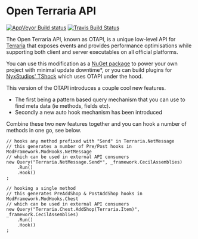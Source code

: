 # Open Terraria API 

[![AppVeyor Build status](https://ci.appveyor.com/api/projects/status/108qjnbwd629645j?svg=true)](https://ci.appveyor.com/project/DeathCradle/Open-Terraria-API)
[![Travis Build Status](https://travis-ci.org/DeathCradle/Open-Terraria-API.svg?branch=v3)](https://travis-ci.org/DeathCradle/Open-Terraria-API)


The Open Terraria API, known as OTAPI, is a unique low-level API for [Terraria](https://terraria.org) that exposes events and provides performance optimisations while supporting both client and server executables on all official platforms.

You can use this modification as a [NuGet package](https://www.nuget.org/packages/OTAPI/) to power your own project with minimal update downtime*, or you can build plugins for [NyxStudios' TShock](https://github.com/NyxStudios/TShock) which uses OTAPI under the hood.

This version of the OTAPI introduces a couple cool new features.
- The first being a pattern based query mechanism that you can use to find meta data (ie methods, fields etc).
- Secondly a new auto hook mechanism has been introduced

Combine these two new features together and you can hook a number of methods in one go, see below.
```
// hooks any method prefixed with "Send" in Terraria.NetMessage
// this generates a number of Pre/Post hooks in ModFramework.ModHooks.NetMessage
// which can be used in external API consumers
new Query("Terraria.NetMessage.Send*", _framework.CecilAssemblies)
	.Run()
	.Hook()
;

// hooking a single method
// this generates PreAddShop & PostAddShop hooks in ModFramework.ModHooks.Chest
// which can be used in external API consumers
new Query("Terraria.Chest.AddShop(Terraria.Item)", _framework.CecilAssemblies)
	.Run()
	.Hook()
;
```
